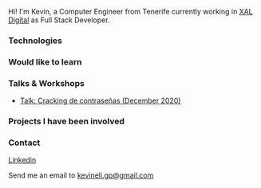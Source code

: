 Hi! I'm Kevin, a Computer Engineer from Tenerife currently working in [XAL Digital](https://www.xaldigital.com/) as Full Stack Developer. 

### Technologies 

### Would like to learn

### Talks & Workshops

* [Talk: Cracking de contraseñas (December 2020)](https://www.youtube.com/watch?v=XPKVVcvoRh8)

### Projects I have been involved

### Contact

[Linkedin](https://www.linkedin.com/in/kevineliezer/)

Send me an email to [kevineli.gp@gmail.com](mailto:kevineli.gp@gmail.com)

